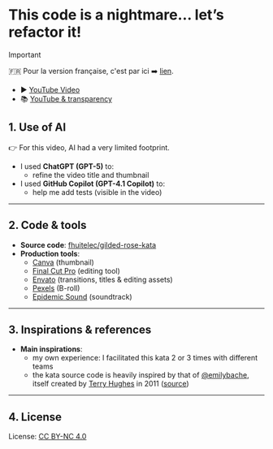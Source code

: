 # This code is a nightmare… let’s refactor it!

> [!important]
> 🇫🇷 Pour la version française, c'est par ici ➡️ [lien](/french/videos/0001-ce-code-est-un-cauchemar-refactorons-le/YOUTUBE.md).

- ▶️ [YouTube Video](https://www.youtube.com/watch?v=bql1SxWoqVw)
- 📚 [YouTube & transparency](../../README.md)

## 1. Use of AI

👉 For this video, AI had a very limited footprint.

- I used **ChatGPT (GPT-5)** to:
  - refine the video title and thumbnail
- I used **GitHub Copilot (GPT-4.1 Copilot)** to:
  - help me add tests (visible in the video)

---

## 2. Code & tools

- **Source code**: [fhuitelec/gilded-rose-kata](https://github.com/fhuitelec/gilded-rose-kata)
- **Production tools**:
  - [Canva](https://www.canva.com/) (thumbnail)
  - [Final Cut Pro](https://www.apple.com/fr/final-cut-pro/) (editing tool)
  - [Envato](https://elements.envato.com/) (transitions, titles & editing assets)
  - [Pexels](www.pexels.com) (B-roll)
  - [Epidemic Sound](https://www.epidemicsound.com/) (soundtrack)

---

## 3. Inspirations & references

- **Main inspirations**:
  - my own experience: I facilitated this kata 2 or 3 times with different teams
  - the kata source code is heavily inspired by that of [@emilybache](https://github.com/emilybache), itself created by [Terry Hughes](https://x.com/TerryHughes) in 2011 ([source](https://web.archive.org/web/20240525015111/https://iamnotmyself.com/refactor-this-the-gilded-rose-kata/))

---

## 4. License

License: [CC BY-NC 4.0](https://creativecommons.org/licenses/by-nc/4.0/)
